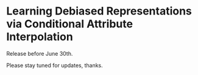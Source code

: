 # Learning Debiased Representations via Conditional Attribute Interpolation

Release before June 30th.

Please stay tuned for updates, thanks.
